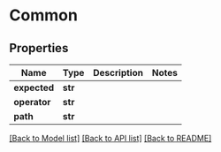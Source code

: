 # Common

## Properties
Name | Type | Description | Notes
------------ | ------------- | ------------- | -------------
**expected** | **str** |  | 
**operator** | **str** |  | 
**path** | **str** |  | 

[[Back to Model list]](../README.md#documentation-for-models) [[Back to API list]](../README.md#documentation-for-api-endpoints) [[Back to README]](../README.md)

